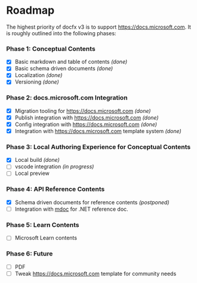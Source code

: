 # Roadmap

The highest priority of docfx v3 is to support <https://docs.microsoft.com>. It is roughly outlined into the following phases:

### Phase 1: Conceptual Contents

- [x] Basic markdown and table of contents _(done)_
- [x] Basic schema driven documents _(done)_
- [x] Localization _(done)_
- [x] Versioning _(done)_

### Phase 2: docs.microsoft.com Integration
- [x] Migration tooling for <https://docs.microsoft.com> _(done)_
- [x] Publish integration with <https://docs.microsoft.com> _(done)_
- [x] Config integration with <https://docs.microsoft.com> _(done)_
- [x] Integration with <https://docs.microsoft.com> template system _(done)_

### Phase 3: Local Authoring Experience for Conceptual Contents

- [x] Local build _(done)_
- [ ] vscode integration _(in progress)_
- [ ] Local preview

### Phase 4: API Reference Contents

- [x] Schema driven documents for reference contents _(postponed)_
- [ ] Integration with [mdoc](https://www.mono-project.com/docs/tools+libraries/tools/monodocer/) for .NET reference doc.

### Phase 5: Learn Contents

- [ ] Microsoft Learn contents

### Phase 6: Future

- [ ] PDF
- [ ] Tweak <https://docs.microsoft.com> template for community needs
